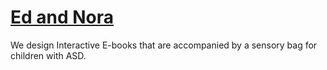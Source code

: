 # [Ed and Nora](https://hayleymcilwrath.github.io/Ed-and-Nora/)

We design Interactive E-books that are accompanied by a sensory bag for children with ASD.

